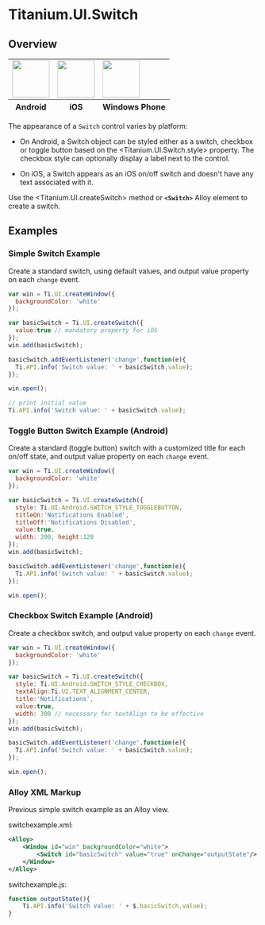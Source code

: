 # Titanium.UI.Switch

<TypeHeader/>

## Overview

<table id="platformComparison">
  <tbody>
    <tr>
      <td><img src="images/switch/switch_android.png" height="75" /></td>
      <td><img src="images/switch/switch_ios.png" height="75" /></td>
      <td><img src="images/switch/switch_wp.png" height="75" /></td>
    </tr>
  </tbody>
  <tfoot>
    <tr>
      <th>Android</th>
      <th>iOS</th>
      <th>Windows Phone</th>
    </tr>
  </tfoot>
</table>

The appearance of a `Switch` control varies by platform:

* On Android, a Switch object can be styled either as a switch, checkbox or
toggle button based on the <Titanium.UI.Switch.style> property. The checkbox style can
optionally display a label next to the control.

* On iOS, a Switch appears as an iOS on/off switch and doesn't have any text associated with it.

Use the <Titanium.UI.createSwitch> method or **`<Switch>`** Alloy element to create a switch.

## Examples

### Simple Switch Example

Create a standard switch, using default values, and output value property on each `change`
event.

``` js
var win = Ti.UI.createWindow({
  backgroundColor: 'white'
});

var basicSwitch = Ti.UI.createSwitch({
  value:true // mandatory property for iOS
});
win.add(basicSwitch);

basicSwitch.addEventListener('change',function(e){
  Ti.API.info('Switch value: ' + basicSwitch.value);
});

win.open();

// print initial value
Ti.API.info('Switch value: ' + basicSwitch.value);
```


### Toggle Button Switch Example (Android)

Create a standard (toggle button) switch with a customized title for each on/off state, and
output value property on each `change` event.

``` js
var win = Ti.UI.createWindow({
  backgroundColor: 'white'
});

var basicSwitch = Ti.UI.createSwitch({
  style: Ti.UI.Android.SWITCH_STYLE_TOGGLEBUTTON,
  titleOn:'Notifications Enabled',
  titleOff:'Notifications Disabled',
  value:true,
  width: 200, height:120
});
win.add(basicSwitch);

basicSwitch.addEventListener('change',function(e){
  Ti.API.info('Switch value: ' + basicSwitch.value);
});

win.open();
```


### Checkbox Switch Example (Android)

Create a checkbox switch, and output value property on each `change` event.

``` js
var win = Ti.UI.createWindow({
  backgroundColor: 'white'
});

var basicSwitch = Ti.UI.createSwitch({
  style: Ti.UI.Android.SWITCH_STYLE_CHECKBOX,
  textAlign:Ti.UI.TEXT_ALIGNMENT_CENTER,
  title:'Notifications',
  value:true,
  width: 300 // necessary for textAlign to be effective
});
win.add(basicSwitch);

basicSwitch.addEventListener('change',function(e){
  Ti.API.info('Switch value: ' + basicSwitch.value);
});

win.open();
```


### Alloy XML Markup

Previous simple switch example as an Alloy view.

switchexample.xml:

``` xml
<Alloy>
    <Window id="win" backgroundColor="white">
        <Switch id="basicSwitch" value="true" onChange="outputState"/>
    </Window>
</Alloy>
```

switchexample.js:

``` js
function outputState(){
    Ti.API.info('Switch value: ' + $.basicSwitch.value);
}
```


<ApiDocs/>
